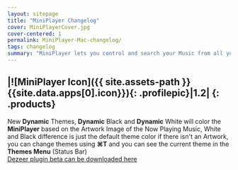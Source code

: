 ```yaml
---
layout: sitepage
title: "MiniPlayer Changelog"
cover: MiniPlayerCover.jpg
cover-centered: 1
permalink: MiniPlayer-Mac-changelog/
tags: changelog
summary: "MiniPlayer lets you control and search your Music from all your favorite services. You will love to listen your Music thanks to its simple and beautiful Design."
---
```


|![MiniPlayer Icon]({{ site.assets-path }}{{site.data.apps[0].icon}}){: .profilepic}|1.2|
{: .products}
---------------
New **Dynamic** Themes, **Dynamic** Black and **Dynamic** White will color the **MiniPlayer** based on the Artwork Image of the Now Playing Music, White and Black difference is just the default theme color if there isn't an Artwork, you can change themes using **⌘T** and you can see the current theme in the **Themes Menu** (Status Bar)  
[Dezeer plugin beta can be downloaded here](https://www.dropbox.com/s/8hmj6jie7ctxloa/MPSafariDezeerPlugin.miniplayerplugin.zip "Dezeer Plug-In")
